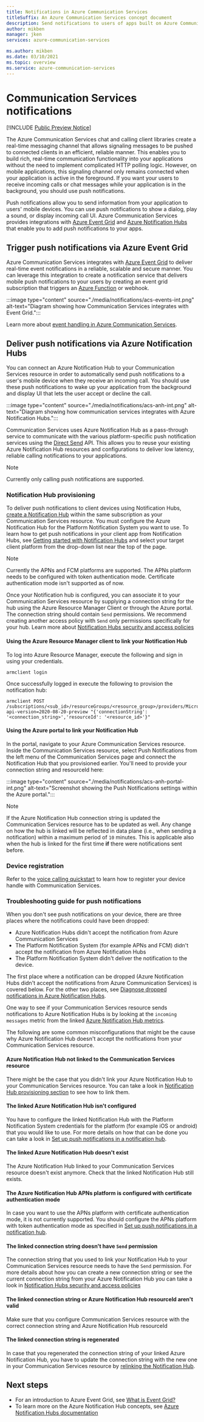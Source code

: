 ```yaml
---
title: Notifications in Azure Communication Services
titleSuffix: An Azure Communication Services concept document
description: Send notifications to users of apps built on Azure Communication Services.
author: mikben
manager: jken
services: azure-communication-services

ms.author: mikben
ms.date: 03/10/2021
ms.topic: overview
ms.service: azure-communication-services
---
```

# Communication Services notifications

[!INCLUDE [Public Preview Notice](../includes/public-preview-include.md)]


The Azure Communication Services chat and calling client libraries create a real-time messaging channel that allows signaling messages to be pushed to connected clients in an efficient, reliable manner. This enables you to build rich, real-time communication functionality into your applications without the need to implement complicated HTTP polling logic. However, on mobile applications, this signaling channel only remains connected when your application is active in the foreground. If you want your users to receive incoming calls or chat messages while your application is in the background, you should use push notifications.

Push notifications allow you to send information from your application to users' mobile devices. You can use push notifications to show a dialog, play a sound, or display incoming call UI. Azure Communication Services provides integrations with [Azure Event Grid](../../event-grid/overview.md) and [Azure Notification Hubs](../../notification-hubs/notification-hubs-push-notification-overview.md) that enable you to add push notifications to your apps.

## Trigger push notifications via Azure Event Grid

Azure Communication Services integrates with [Azure Event Grid](https://azure.microsoft.com/services/event-grid/) to deliver real-time event notifications in a reliable, scalable and secure manner. You can leverage this integration to create a notification service that delivers mobile push notifications to your users by creating an event grid subscription that triggers an [Azure Function](../../azure-functions/functions-overview.md) or webhook.

:::image type="content" source="./media/notifications/acs-events-int.png" alt-text="Diagram showing how Communication Services integrates with Event Grid.":::

Learn more about [event handling in Azure Communication Services](./event-handling.md).

## Deliver push notifications via Azure Notification Hubs

You can connect an Azure Notification Hub to your Communication Services resource in order to automatically send push notifications to a user's mobile device when they receive an incoming call. You should use these push notifications to wake up your application from the background and display UI that lets the user accept or decline the call.

:::image type="content" source="./media/notifications/acs-anh-int.png" alt-text="Diagram showing how communication services integrates with Azure Notification Hubs.":::

Communication Services uses Azure Notification Hub as a pass-through service to communicate with the various platform-specific push notification services using the [Direct Send](/rest/api/notificationhubs/direct-send) API. This allows you to reuse your existing Azure Notification Hub resources and configurations to deliver low latency, reliable calling notifications to your applications.

> [!NOTE]
> Currently only calling push notifications are supported.

### Notification Hub provisioning

To deliver push notifications to client devices using Notification Hubs, [create a Notification Hub](../../notification-hubs/create-notification-hub-portal.md) within the same subscription as your Communication Services resource. You must configure the Azure Notification Hub for the Platform Notification System you want to use. To learn how to get push notifications in your client app from Notification Hubs, see [Getting started with Notification Hubs](../../notification-hubs/notification-hubs-android-push-notification-google-fcm-get-started.md) and select your target client platform from the drop-down list near the top of the page.

> [!NOTE]
> Currently the APNs and FCM platforms are supported.
The APNs platform needs to be configured with token authentication mode. Certificate authentication mode isn't supported as of now.

Once your Notification hub is configured, you can associate it to your Communication Services resource by supplying a connection string for the hub using the Azure Resource Manager Client or through the Azure portal. The connection string should contain `Send` permissions. We recommend creating another access policy with `Send` only permissions specifically for your hub. Learn more about [Notification Hubs security and access policies](../../notification-hubs/notification-hubs-push-notification-security.md)

#### Using the Azure Resource Manager client to link your Notification Hub

To log into Azure Resource Manager, execute the following and sign in using your credentials.

```console
armclient login
```

 Once successfully logged in execute the following to provision the notification hub:

```console
armclient POST /subscriptions/<sub_id>/resourceGroups/<resource_group>/providers/Microsoft.Communication/CommunicationServices/<resource_id>/linkNotificationHub?api-version=2020-08-20-preview "{'connectionString': '<connection_string>','resourceId': '<resource_id>'}"
```

#### Using the Azure portal to link your Notification Hub

In the portal, navigate to your Azure Communication Services resource. Inside the Communication Services resource, select Push Notifications from the left menu of the Communication Services page and connect the Notification Hub that you provisioned earlier. You'll need to provide your connection string and resourceId here:

:::image type="content" source="./media/notifications/acs-anh-portal-int.png" alt-text="Screenshot showing the Push Notifications settings within the Azure portal.":::

> [!NOTE]
> If the Azure Notification Hub connection string is updated the Communication Services resource has to be updated as well.
Any change on how the hub is linked will be reflected in data plane (i.e., when sending a notification) within a maximum period of ``10`` minutes. This is applicable also when the hub is linked for the first time **if** there were notifications sent before.

### Device registration

Refer to the [voice calling quickstart](../quickstarts/voice-video-calling/getting-started-with-calling.md) to learn how to register your device handle with Communication Services.

### Troubleshooting guide for push notifications

When you don't see push notifications on your device, there are three places where the notifications could have been dropped:

- Azure Notification Hubs didn't accept the notification from Azure Communication Services
- The Platform Notification System (for example APNs and FCM) didn't accept the notification from Azure Notification Hubs
- The Platform Notification System didn't deliver the notification to the device.

The first place where a notification can be dropped (Azure Notification Hubs didn't accept the notifications from Azure Communication Services) is covered below. For the other two places, see [Diagnose dropped notifications in Azure Notification Hubs](../../notification-hubs/notification-hubs-push-notification-fixer.md).

One way to see if your Communication Services resource sends notifications to Azure Notification Hubs is by looking at the `incoming messages` metric from the linked [Azure Notification Hub metrics](../../azure-monitor/essentials/metrics-supported.md#microsoftnotificationhubsnamespacesnotificationhubs).

The following are some common misconfigurations that might be the cause why Azure Notification Hub doesn't accept the notifications from your Communication Services resource.

#### Azure Notification Hub not linked to the Communication Services resource

There might be the case that you didn't link your Azure Notification Hub to your Communication Services resource. You can take a look in [Notification Hub provisioning section](#notification-hub-provisioning) to see how to link them.

#### The linked Azure Notification Hub isn't configured

You have to configure the linked Notification Hub with the Platform Notification System credentials for the platform (for example iOS or android) that you would like to use. For more details on how that can be done you can take a look in [Set up push notifications in a notification hub](../../notification-hubs/configure-notification-hub-portal-pns-settings.md).

#### The linked Azure Notification Hub doesn't exist

The Azure Notification Hub linked to your Communication Services resource doesn't exist anymore. Check that the linked Notification Hub still exists.

#### The Azure Notification Hub APNs platform is configured with certificate authentication mode

In case you want to use the APNs platform with certificate authentication mode, it is not currently supported. You should configure the APNs platform with token authentication mode as specified in [Set up push notifications in a notification hub](../../notification-hubs/configure-notification-hub-portal-pns-settings.md).

#### The linked connection string doesn't have `Send` permission

The connection string that you used to link your Notification Hub to your Communication Services resource needs to have the `Send` permission. For more details about how you can create a new connection string or see the current connection string from your Azure Notification Hub you can take a look in [Notification Hubs security and access policies](../../notification-hubs/notification-hubs-push-notification-security.md)

#### The linked connection string or Azure Notification Hub resourceId aren't valid

Make sure that you configure Communication Services resource with the correct connection string and Azure Notification Hub resourceId

#### The linked connection string is regenerated

In case that you regenerated the connection string of your linked Azure Notification Hub, you have to update the connection string with the new one in your Communication Services resource by [relinking the Notification Hub](#notification-hub-provisioning).

## Next steps

* For an introduction to Azure Event Grid, see [What is Event Grid?](../../event-grid/overview.md)
* To learn more on the Azure Notification Hub concepts, see [Azure Notification Hubs documentation](../../notification-hubs/index.yml)
